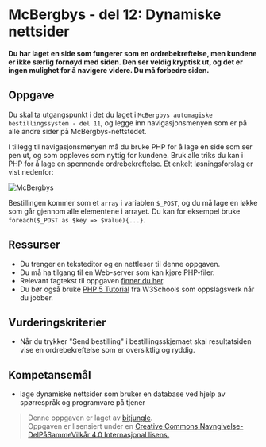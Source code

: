 # McBergbys - del 12: Dynamiske nettsider

**Du har laget en side som fungerer som en ordrebekreftelse, men kundene er ikke særlig fornøyd med siden. Den ser veldig kryptisk ut, og det er ingen mulighet for å navigere videre. Du må forbedre siden.**

## Oppgave

Du skal ta utgangspunkt i det du laget i `McBergbys automagiske bestillingssystem - del 11`, og legge inn navigasjonsmenyen som er på alle andre sider på McBergbys-nettstedet.

I tillegg til navigasjonsmenyen må du bruke PHP for å lage en side som ser pen ut, og som oppleves som nyttig for kundene. Bruk alle triks du kan i PHP for å lage en spennende ordrebekreftelse. Et enkelt løsningsforslag er vist nedenfor:

![McBergbys](https://raw.githubusercontent.com/fagstoff/IT1/master/Bilder/mcbergbys-12.jpg)

Bestillingen kommer som et `array` i variablen `$_POST`, og du må lage en løkke som går gjennom alle elementene i arrayet. Du kan for eksempel bruke `foreach($_POST as $key => $value){...}`.

## Ressurser

* Du trenger en teksteditor og en nettleser til denne oppgaven.
* Du må ha tilgang til en Web-server som kan kjøre PHP-filer.
* Relevant fagtekst til oppgaven [finner du her](https://github.com/fagstoff/IT1/blob/master/Fagstoff/databaser/04.%20PHP.md).
* Du bør også bruke [PHP 5 Tutorial](http://www.w3schools.com/php/default.asp) fra W3Schools som oppslagsverk når du jobber.

## Vurderingskriterier

* Når du trykker "Send bestilling" i bestillingsskjemaet skal resultatsiden vise en ordrebekreftelse som er oversiktlig og ryddig.

## Kompetansemål

* lage dynamiske nettsider som bruker en database ved hjelp av spørrespråk og programvare på tjener

>Denne oppgaven er laget av [bitjungle](https://github.com/bitjungle).  
>Oppgaven er lisensiert under en
>[Creative Commons Navngivelse-DelPåSammeVilkår 4.0 Internasjonal lisens.
](http://creativecommons.org/licenses/by-sa/4.0/)
